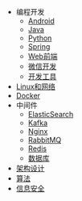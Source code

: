 * 编程开发
  * [Android](markdown/编程语言/Android/简介.md)
  * [Java](markdown/编程语言/Java/简介.md)
  * [Python](markdown/编程语言/Python/简介.md)
  * [Spring](markdown/Spring/简介.md)
  * [Web前端](markdown/编程语言/Web前端/简介.md)
  * [微信开发](markdown/编程语言/微信开发/简介.md)
  * [开发工具](markdown/编程语言/开发工具/简介.md)
* [Linux和网络](markdown/Linux/简介.md)
* [Docker](markdown/Docker/简介.md)
* 中间件
  * [ElasticSearch](markdown/中间件/ElasticSearch/简介.md)
  * [Kafka](markdown/中间件/Kafka/简介.md)
  * [Nginx](markdown/中间件/Nginx/简介.md)
  * [RabbitMQ](markdown/中间件/RabbitMQ/简介.md)
  * [Redis](markdown/中间件/Redis/简介.md)
  * [数据库](markdown/中间件/数据库/简介.md)
* [架构设计](markdown/架构设计/简介.md)
* [算法](markdown/算法/简介.md)
* [信息安全](markdown/信息安全/简介.md)

